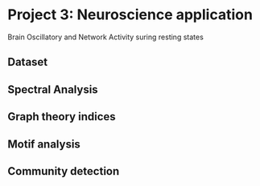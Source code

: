 # **Project 3**: Neuroscience application

Brain Oscillatory and Network Activity suring resting states

## Dataset

## Spectral Analysis

## Graph theory indices

## Motif analysis

## Community detection